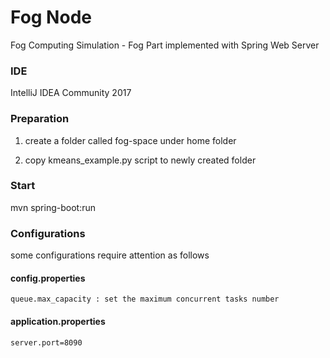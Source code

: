 # Fog Node
Fog Computing Simulation - Fog Part
implemented with Spring Web Server

### IDE
IntelliJ IDEA Community 2017

### Preparation
1. create a folder called fog-space under home folder

2. copy kmeans_example.py script to newly created folder


### Start
mvn spring-boot:run


### Configurations
some configurations require attention as follows

#### config.properties
    queue.max_capacity : set the maximum concurrent tasks number 

#### application.properties
    server.port=8090
    